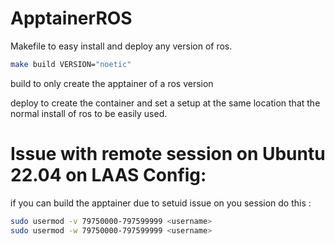 # ApptainerROS

Makefile to easy install and deploy any version of ros.
```bash
make build VERSION="noetic"
```
build to only create the apptainer of a ros version

deploy to create the container and set a setup at the same location that the normal install of ros to be easily used.

# Issue with remote session on Ubuntu 22.04 on LAAS Config:

if you can build the apptainer due to setuid issue on you session do this : 
```bash
sudo usermod -v 79750000-797599999 <username>
sudo usermod -w 79750000-797599999 <username>
```
